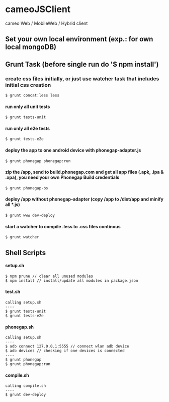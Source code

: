 cameoJSClient
==================

cameo Web / MobileWeb / Hybrid client


Set your own local environment (exp.: for own local mongoDB)
--------


Grunt Task (before single run do '$ npm install')
--------
### create css files initially, or just use watcher task that includes initial css creation
    $ grunt concat:less less

#### run only all unit tests
    $ grunt tests-unit

#### run only all e2e tests
    $ grunt tests-e2e

#### deploy the app to one android device with phonegap-adapter.js
    $ grunt phonegap phonegap:run

#### zip the /app, send to build.phonegap.com and get all app files (.apk, .ipa & .xpa), you need your own Phonegap Build credentials
    $ grunt phonegap-bs

#### deploy /app without phonegap-adapter (copy /app to /dist/app and minify all *.js)
    $ grunt www dev-deploy

#### start a watcher to compile .less to .css files continous
    $ grunt watcher

Shell Scripts
--------
#### setup.sh
    $ npm prune // clear all unused modules
    $ npm install // install/update all modules in package.json

#### test.sh
    calling setup.sh
    ----
    $ grunt tests-unit
    $ grunt tests-e2e

#### phonegap.sh
    calling setup.sh
    ----
    $ adb connect 127.0.0.1:5555 // connect wlan adb device
    $ adb devices // checking if one devices is connected
    ----
    $ grunt phonegap
    $ grunt phonegap:run

#### compile.sh
    calling compile.sh
    ----
    $ grunt dev-deploy